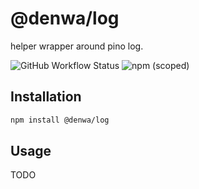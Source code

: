 # @denwa/log
helper wrapper around pino log. 

![GitHub Workflow Status](https://img.shields.io/github/workflow/status/juanka881/denwa-log/master-ci)
![npm (scoped)](https://img.shields.io/npm/v/@denwa/log)

## Installation
```sh
npm install @denwa/log
```

## Usage
TODO
